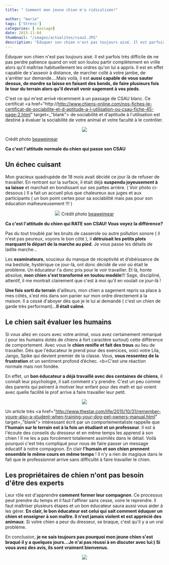 ```yaml
---
title: " Comment mon jeune chien m'a ridiculisée!"

author: "marie"
tags: ['Stress']
categories: [ massage]
date: 2015-11-04
thumbnail: "/images/actualites/csau2.JPG"
description: "Éduquer son chien n'est pas toujours aisé. Il est parfois très difficile de ne pas perdre patience quand on voit son loulou partir complètement en vrille alors qu'il maîtrise habituellement les ordres qu'on lui a appris. ..."
---
```


Éduquer son chien n'est pas toujours aisé. Il est parfois très difficile de ne pas perdre patience quand on voit son loulou partir complètement en vrille alors qu'il maîtrise habituellement les ordres qu'on lui a appris. Il est en effet capable de s'asseoir à distance, de marcher collé à votre jambe, de s'arrêter sur demande....Mais voilà, il est <b>aussi capable de vous sauter dessus, de mordre sa laisse en faisant des bonds, de faire plusieurs fois le tour du terrain alors qu'il devrait venir sagement à vos pieds</b>.

C'est ce qui m'est arrivé récemment à un passage de CSAU blanc. Ce certificat <a href="http://http://www.chiens-online.com/nos-fiches-le-certificat-de-sociabilite-et-d-aptitude-a-l-utilisation-ou-csau-fiche-45-page-2.html" target=_"blank"> de sociabilité et d'aptitude à l'utilisation </a>est destiné à évaluer la sociabilité de votre animal et votre faculté à le  contrôler.


<p align="center"><img src= "/images/actualites/csau3.JPG"></p>

Crédit photo <a href="https://www.youtube.com/user/beaweimar" target=_blank> beaweimear </a>

<b>Ca c'est l'attitude normale du chien qui passe son CSAU</b>

## Un échec cuisant ##
Mon gracieux quadrupède de 18 mois avait décidé ce jour là de refuser de travailler.
En rentrant sur la surface, il était déjà <b>suspendu joyeusement à sa laisse</b> et marchait en bondissant sur ses pattes arrière. ( Voir photo ci-dessous ) Il a fait un accueil plus que chaleureux aux juges et aux participants ( un bon point certes pour sa sociabilité mais pas pour son éducation malheureusement !!! )

<p align="center"><img src= "/images/actualites/csau1.JPG"</p>
Crédit photo <a href="https://www.youtube.com/user/beaweimar" target=_blank> beaweimear </a>



<b>Ca c'est l'attitude du chien qui RATE son CSAU! Vous voyez la différence?</b>



<p> Pas du tout troublé par les bruits de casserole ou autre pollution sonore ( il n'est pas peureux, voyons le bon côté ), il <b>détruisait les petits plots marquant le départ de la marche au pied</b>. Je vous passe les détails de ladite marche...</p>

Les <b>examinateurs</b>, soucieux du manque de réceptivité et d’obéissance de ma bestiole, hystérique ce jour-là, ont donc décidé de voir où était le problème. Un éducateur l'a donc pris pour le voir travailler. Et là, honte absolue, <b>mon chien s'est transformé en toutou modèle</b>!!! Sage, discipliné, attentif, il me montrait clairement que c'est à moi qu'il en voulait ce jour-là !

<b>Une fois sorti du terrain</b> d'ailleurs, mon chien a sagement repris sa place à mes côtés, s'est mis dans son panier sur mon ordre directement à la maison. Il a cessé d'aboyer dés que je le lui ai demandé ( c'est un chien de garde très performant)...<b>Il était calmé</b>.

## Le chien sait évaluer les humains ##
Si vous allez en cours avec votre animal, vous avez certainement remarqué ( pour les humains dotés de chiens à fort caractère surtout) cette différence de comportement. Avec vous le <b>chien renifle et fait des trous</b> au lieu de travailler. Dés que l'éducateur le prend pour des exercices, voici votre Lila, Jango, Spike qui devient premier de la classe. Vous, <b>vous ressentez de la frustration</b> et un sentiment profond d’échec. <b<C'est une réaction normale mais non fondée</b>.

En effet, un <b>bon éducateur a déjà travaillé avec des centaines de chiens</b>, il connaît leur psychologie, il sait comment s'y prendre. C'est un peu comme des parents qui peinent à motiver leur enfant pour des math et qui voient avec quelle facilité le prof arrive à faire travailler leur petit.

<p align="center"><img src= "/images/actualites/dog-training.jpg"</p>

Un article très <a href="http://www.thestar.com/life/2015/10/31/remember-youre-also-a-student-when-training-your-dog-pet-owners-manual.html" target=_"blank"> intéressant </a> écrit par un comportementaliste rappelle que <b>l'humain sur le terrain est à la fois un étudiant et un professeur</b>. Il est à l'écoute des conseils du dresseur et en même temps les apprend à son chien ! Il ne les a pas forcément totalement assimilés dans le détail. Voilà pourquoi c'est très compliqué pour nous de faire passer un message éducatif à notre compagnon.
En clair <b>l'humain et son chien prennent ensemble le même cours en même temps</b> ! Il n'y a rien de magique dans le fait que le professionnel arrive sans difficulté à faire travailler le chien.

## Les propriétaires de chien n'ont pas besoin d'être des experts ##
Leur rôle est d'apprendre <b>comment former leur compagnon</b>.
Ce processus peut prendre du temps et il faut l'affiner sans cesse, voire le reprendre. Il faut maîtriser plusieurs étapes et un bon éducateur saura aussi vous aider à les gérer. <b>En clair, le bon éducateur est celui qui sait comment éduquer un chien et enseigner à son maître. Il n'est jamais violent et est apprécié des animaux</b>. Si votre chien a peur du dresseur, se braque, c'est qu'il y a un vrai problème.

En conclusion, <b>je ne sais toujours pas pourquoi mon jeune chien s'est braqué il y a quelques jours...Je n'ai pas réussi à en discuter avec lui:) Si vous avez des avis, ils sont vraiment bienvenus.</b>
<p align="center"><img src= "/images/actualites/desespoir.gif"</p>